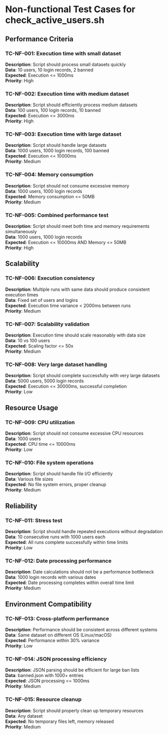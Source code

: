 # Non-functional Test Cases for check_active_users.sh

## Performance Criteria

### TC-NF-001: Execution time with small dataset

**Description**: Script should process small datasets quickly  
**Data**: 10 users, 10 login records, 2 banned  
**Expected**: Execution <= 1000ms  
**Priority**: High

### TC-NF-002: Execution time with medium dataset

**Description**: Script should efficiently process medium datasets  
**Data**: 100 users, 100 login records, 10 banned  
**Expected**: Execution <= 3000ms  
**Priority**: High

### TC-NF-003: Execution time with large dataset

**Description**: Script should handle large datasets  
**Data**: 1000 users, 1000 login records, 100 banned  
**Expected**: Execution <= 10000ms  
**Priority**: Medium

### TC-NF-004: Memory consumption

**Description**: Script should not consume excessive memory  
**Data**: 1000 users, 1000 login records  
**Expected**: Memory consumption <= 50MB  
**Priority**: Medium

### TC-NF-005: Combined performance test

**Description**: Script should meet both time and memory requirements simultaneously  
**Data**: 1000 users, 1000 login records  
**Expected**: Execution <= 10000ms AND Memory <= 50MB  
**Priority**: High

## Scalability

### TC-NF-006: Execution consistency

**Description**: Multiple runs with same data should produce consistent execution times  
**Data**: Fixed set of users and logins  
**Expected**: Execution time variance < 2000ms between runs  
**Priority**: Medium

### TC-NF-007: Scalability validation

**Description**: Execution time should scale reasonably with data size  
**Data**: 10 vs 100 users  
**Expected**: Scaling factor <= 50x  
**Priority**: Medium

### TC-NF-008: Very large dataset handling

**Description**: Script should complete successfully with very large datasets  
**Data**: 5000 users, 5000 login records  
**Expected**: Execution <= 30000ms, successful completion  
**Priority**: Low

## Resource Usage

### TC-NF-009: CPU utilization

**Description**: Script should not consume excessive CPU resources  
**Data**: 1000 users  
**Expected**: CPU time <= 10000ms  
**Priority**: Low

### TC-NF-010: File system operations

**Description**: Script should handle file I/O efficiently  
**Data**: Various file sizes  
**Expected**: No file system errors, proper cleanup  
**Priority**: Medium

## Reliability

### TC-NF-011: Stress test

**Description**: Script should handle repeated executions without degradation  
**Data**: 10 consecutive runs with 1000 users each  
**Expected**: All runs complete successfully within time limits  
**Priority**: Low

### TC-NF-012: Date processing performance

**Description**: Date calculations should not be a performance bottleneck  
**Data**: 1000 login records with various dates  
**Expected**: Date processing completes within overall time limit  
**Priority**: Medium

## Environment Compatibility

### TC-NF-013: Cross-platform performance

**Description**: Performance should be consistent across different systems  
**Data**: Same dataset on different OS (Linux/macOS)  
**Expected**: Performance within 30% variance  
**Priority**: Low

### TC-NF-014: JSON processing efficiency

**Description**: JSON parsing should be efficient for large ban lists  
**Data**: banned.json with 1000+ entries  
**Expected**: JSON processing <= 1000ms  
**Priority**: Medium

### TC-NF-015: Resource cleanup

**Description**: Script should properly clean up temporary resources  
**Data**: Any dataset  
**Expected**: No temporary files left, memory released  
**Priority**: Medium